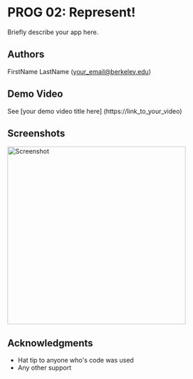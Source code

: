 # PROG 02: Represent!

Briefly describe your app here.

## Authors

FirstName LastName ([your_email@berkeley.edu](mailto:your_email@berkeley.edu))

## Demo Video

See [your demo video title here] (https://link_to_your_video)

## Screenshots

<img src="screenshots/main2.png" height="400" alt="Screenshot"/>

## Acknowledgments

* Hat tip to anyone who's code was used
* Any other support
